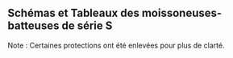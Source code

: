## Schémas et Tableaux des moissoneuses-batteuses de série S

Note : Certaines protections ont été enlevées pour plus de clarté.